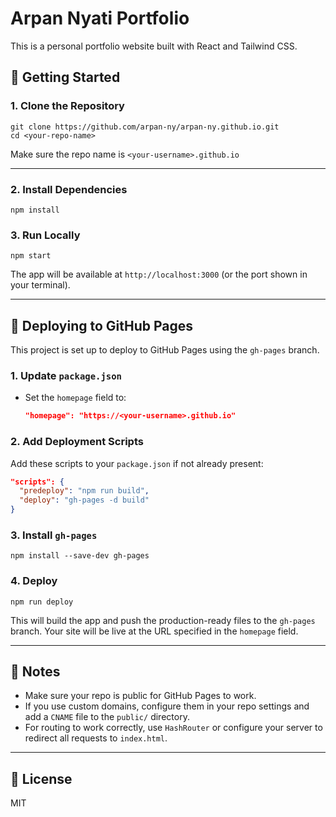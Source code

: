 # Arpan Nyati Portfolio

This is a personal portfolio website built with React and Tailwind CSS.

## 🚀 Getting Started

### 1. Clone the Repository

```
git clone https://github.com/arpan-ny/arpan-ny.github.io.git
cd <your-repo-name>
```
Make sure the repo name is `<your-username>.github.io`

---

### 2. Install Dependencies

```
npm install
```

### 3. Run Locally

```
npm start
```

The app will be available at `http://localhost:3000` (or the port shown in your terminal).

---

## 🚢 Deploying to GitHub Pages

This project is set up to deploy to GitHub Pages using the `gh-pages` branch.

### 1. Update `package.json`

- Set the `homepage` field to:
  
  ```json
  "homepage": "https://<your-username>.github.io"
  ```

### 2. Add Deployment Scripts

Add these scripts to your `package.json` if not already present:

```json
"scripts": {
  "predeploy": "npm run build",
  "deploy": "gh-pages -d build"
}
```

### 3. Install `gh-pages`

```
npm install --save-dev gh-pages
```

### 4. Deploy

```
npm run deploy
```

This will build the app and push the production-ready files to the `gh-pages` branch. Your site will be live at the URL specified in the `homepage` field.

---

## 📝 Notes
- Make sure your repo is public for GitHub Pages to work.
- If you use custom domains, configure them in your repo settings and add a `CNAME` file to the `public/` directory.
- For routing to work correctly, use `HashRouter` or configure your server to redirect all requests to `index.html`.

---

## 📄 License
MIT
